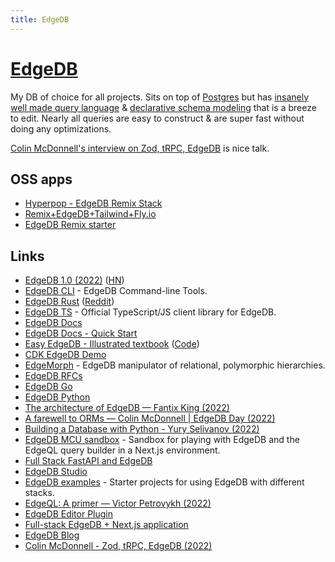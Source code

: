 ```yaml
---
title: EdgeDB
---
```


# [EdgeDB](https://www.edgedb.com/)

My DB of choice for all projects. Sits on top of [Postgres](postgresql.md) but has [insanely well made query language](https://www.edgedb.com/docs/edgeql/index) & [declarative schema modeling](https://www.edgedb.com/docs/datamodel/index) that is a breeze to edit. Nearly all queries are easy to construct & are super fast without doing any optimizations.

[Colin McDonnell's interview on Zod, tRPC, EdgeDB](https://www.youtube.com/watch?v=WVRLim8A8-I) is nice talk.

## OSS apps

- [Hyperpop - EdgeDB Remix Stack](https://github.com/edgedb/remix)
- [Remix+EdgeDB+Tailwind+Fly.io](https://github.com/jkcorrea/remix-chop-suey-stack)
- [EdgeDB Remix starter](https://github.com/colinhacks/edgedb-remix-test-2)

## Links

- [EdgeDB 1.0 (2022)](https://www.edgedb.com/blog/edgedb-1-0) ([HN](https://news.ycombinator.com/item?id=30290225))
- [EdgeDB CLI](https://github.com/edgedb/edgedb-cli) - EdgeDB Command-line Tools.
- [EdgeDB Rust](https://github.com/edgedb/edgedb-rust) ([Reddit](https://www.reddit.com/r/rust/comments/spr3wn/edgedb_10_announcement_cli_written_in_rust_rust/))
- [EdgeDB TS](https://github.com/edgedb/edgedb-js) - Official TypeScript/JS client library for EdgeDB.
- [EdgeDB Docs](https://www.edgedb.com/docs)
- [EdgeDB Docs - Quick Start](https://www.edgedb.com/docs/guides/quickstart)
- [Easy EdgeDB - Illustrated textbook](https://www.edgedb.com/easy-edgedb) ([Code](https://github.com/edgedb/easy-edgedb))
- [CDK EdgeDB Demo](https://github.com/aaronbrighton/cdk-edgedb-demo)
- [EdgeMorph](https://github.com/dmgolembiowski/edgemorph) - EdgeDB manipulator of relational, polymorphic hierarchies.
- [EdgeDB RFCs](https://github.com/edgedb/rfcs)
- [EdgeDB Go](https://github.com/edgedb/edgedb-go)
- [EdgeDB Python](https://github.com/edgedb/edgedb-python)
- [The architecture of EdgeDB — Fantix King (2022)](https://www.youtube.com/watch?v=vSXrB0TmUkE)
- [A farewell to ORMs — Colin McDonnell | EdgeDB Day (2022)](https://www.youtube.com/watch?v=6LqbBF0KAXE)
- [Building a Database with Python - Yury Selivanov (2022)](https://www.youtube.com/watch?v=b9G6U5tt_qk)
- [EdgeDB MCU sandbox](https://github.com/colinhacks/edgedb-movies) - Sandbox for playing with EdgeDB and the EdgeQL query builder in a Next.js environment.
- [Full Stack FastAPI and EdgeDB](https://github.com/kurtrottmann/simple-stack-fastapi-edgedb)
- [EdgeDB Studio](https://github.com/edgedb/edgedb-studio)
- [EdgeDB examples](https://github.com/edgedb/edgedb-examples) - Starter projects for using EdgeDB with different stacks.
- [EdgeQL: A primer — Victor Petrovykh (2022)](https://www.youtube.com/watch?v=W6oQXK9cckk)
- [EdgeDB Editor Plugin](https://github.com/edgedb/edgedb-editor-plugin)
- [Full-stack EdgeDB + Next.js application](https://github.com/colinhacks/edgedb-nextjs-blog)
- [EdgeDB Blog](https://www.edgedb.com/blog)
- [Colin McDonnell - Zod, tRPC, EdgeDB (2022)](https://www.youtube.com/watch?v=WVRLim8A8-I)
